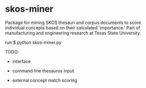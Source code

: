 # skos-miner
Package for mining SKOS thesauri and corpus documents to score individual concepts based on their calculated 'importance.'
Part of manufacturing and engineering research at Texas State University.


run $ python skos-miner.py


TODO: 
- interface

- command line thesaurus input

- external concept match scoring
